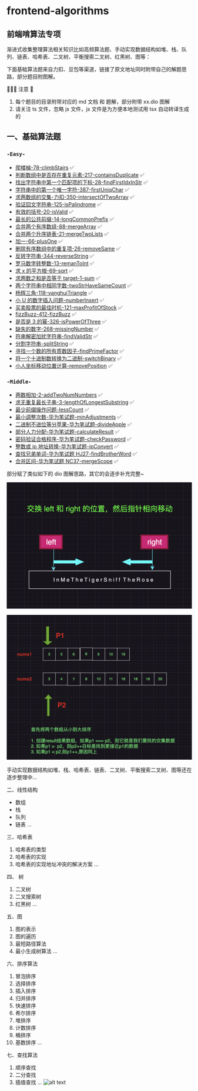 # frontend-algorithms

## 前端啃算法专项

渐进式收集整理算法相关知识比如高频算法题、手动实现数据结构如堆、栈、队列、链表、哈希表、二叉树、平衡搜索二叉树、红黑树、图等：

下面基础算法题来自力扣、豆包等渠道，链接了原文地址同时附带自己的解题思路，部分题目附图解。

📢📢📢 注意 📢

1. 每个题目的目录附带对应的 md 文档 和 题解，部分附带 xx.dio 图解
2. 请关注 ts 文件，忽略 js 文件，js 文件是为方便本地测试用 tsx 自动转译生成的

## 一、基础算法题

### `-Easy-`

- [爬楼梯-78-climbStairs](https://github.com/azx1573/frontend-algorithms/blob/master/src/algorithms/easy/climbStairs/index.ts) ✅
- [判断数组中是否存在重复元素-217-containsDuplicate](https://github.com/azx1573/frontend-algorithms/blob/master/src/algorithms/easy/containsDuplicate/index.ts) ✅
- [找出字符串中第一个匹配项的下标-28-findFirstIdxInStr](https://github.com/azx1573/frontend-algorithms/blob/master/src/algorithms/easy/findFirstIdxInStr/index.ts) ✅
- [字符串中的第一个唯一字符-387-firstUniqChar](https://github.com/azx1573/frontend-algorithms/blob/master/src/algorithms/easy/firstUniqChar/index.ts) ✅
- [求两数组的交集-力扣-350-intersectOfTwoArray](https://github.com/azx1573/frontend-algorithms/blob/master/src/algorithms/easy/intersectOfTwoArray/index.ts) ✅
- [验证回文字符串-125-isPalindrome](https://github.com/azx1573/frontend-algorithms/blob/master/src/algorithms/easy/isPalindrome/index.js) ✅
- [有效的括号-20-isValid](https://github.com/azx1573/frontend-algorithms/blob/master/src/algorithms/easy/isValid/index.js) ✅
- [最长的公共前缀-14-longCommonPrefix](https://github.com/azx1573/frontend-algorithms/blob/master/src/algorithms/easy/longCommonPrefix/index.js) ✅
- [合并两个有序数组-88-mergeArray](https://github.com/azx1573/frontend-algorithms/blob/master/src/algorithms/easy/mergeArray/index.ts) ✅
- [合并两个升序链表-21-mergeTwoLists](https://github.com/azx1573/frontend-algorithms/blob/master/src/algorithms/easy/mergeTwoLists/index.js) ✅
- [加一-66-plusOne](https://github.com/azx1573/frontend-algorithms/blob/master/src/algorithms/easy/plusOne/index.ts) ✅
- [删除有序数组中的重复项-26-removeSame](https://github.com/azx1573/frontend-algorithms/blob/master/src/algorithms/easy/removeSame/index.js) ✅
- [反转字符串-344-reverseString](https://github.com/azx1573/frontend-algorithms/blob/master/src/algorithms/easy/reverseString/index.ts) ✅
- [罗马数字转整数-13-remanToInt](https://github.com/azx1573/frontend-algorithms/blob/master/src/algorithms/easy/romanToInt/index.js) ✅
- [求 x 的平方根-69-sqrt](https://github.com/azx1573/frontend-algorithms/blob/master/src/algorithms/easy/sqrt/index.ts) ✅
- [求两数之和是否等于 target-1-sum](https://github.com/azx1573/frontend-algorithms/blob/master/src/algorithms/easy/sum/sumOfTarget.ts) ✅
- [两个字符串中相同字数-twoStrHaveSameCount](https://github.com/azx1573/frontend-algorithms/blob/master/src/algorithms/easy/twoStrHaveSameCount/index.ts) ✅
- [杨辉三角-118-yanghuiTriangle](https://github.com/azx1573/frontend-algorithms/blob/master/src/algorithms/easy/yanghuiTriangle/index.ts) ✅
- [小 U 的数字插入问题-numberInsert](https://github.com/azx1573/frontend-algorithms/blob/master/src/algorithms/easy/numberInsert/index.ts) ✅
- [买卖股票的最佳时机-121-maxProfitOfStock](https://github.com/azx1573/frontend-algorithms/blob/master/src/algorithms/easy/maxProfitOfStock/index.ts) ✅
- [fizzBuzz-412-fizzBuzz](https://github.com/azx1573/frontend-algorithms/blob/master/src/algorithms/easy/fizzBuzz/index.ts) ✅
- [是否是 3 的幂-326-isPowerOfThree](https://github.com/azx1573/frontend-algorithms/blob/master/src/algorithms/easy/isPowerOfThree/index.ts) ✅
- [缺失的数字-268-missingNumber](https://github.com/azx1573/frontend-algorithms/blob/master/src/algorithms/easy/missingNumber/index.ts) ✅
- [符串解密加扰字符串-findValidStr](https://github.com/azx1573/frontend-algorithms/blob/master/src/algorithms/easy/findValidStr/index.ts) ✅
- [分割字符串-splitString](https://github.com/azx1573/frontend-algorithms/blob/master/src/algorithms/easy/splitString/index.ts) ✅
- [寻找一个数的所有质数因子-findPrimeFactor](https://github.com/azx1573/frontend-algorithms/blob/master/src/algorithms/easy/findPrimeFactor/index.ts) ✅
- [将一个十进制数转换为二进制-switchBinary](https://github.com/azx1573/frontend-algorithms/blob/master/src/algorithms/easy/switchBinary/index.ts) ✅
- [小人坐标移动位置计算-removePosition](https://github.com/azx1573/frontend-algorithms/blob/master/src/algorithms/easy/removePosition/index.ts) ✅

### `-Middle-`

- [两数相加-2-addTwoNumNumbers](https://github.com/azx1573/frontend-algorithms/blob/master/src/algorithms/middle/addTwoNumbers/index.js) ✅
- [求无重复最长子串-3-lengthOfLongestSubstring](https://github.com/azx1573/frontend-algorithms/blob/master/src/algorithms/middle/lengthOfLongestSubstring/index.js) ✅
- [最少前缀操作问题-lessCount](https://github.com/azx1573/frontend-algorithms/blob/master/src/algorithms/middle/lessCount/index.ts) ✅
- [最小调整次数-华为笔试题-minAdjustments](https://github.com/azx1573/frontend-algorithms/blob/master/src/algorithms/middle/minAdjustments/index.js) ✅
- [二进制不进位等分苹果-华为笔试题-divideApple](https://github.com/azx1573/frontend-algorithms/blob/master/src/algorithms/middle/divideApple/index.js) ✅
- [部分人力分配-华为笔试题-calculateResult](https://github.com/azx1573/frontend-algorithms/blob/master/src/algorithms/middle/calculateResult/index.js) ✅
- [密码验证合格程序-华为笔试题-checkPassword](https://github.com/azx1573/frontend-algorithms/blob/master/src/algorithms/middle/checkPassword/index.js) ✅
- [整数或 ip 地址转换-华为笔试题-ipConvert](https://github.com/azx1573/frontend-algorithms/blob/master/src/algorithms/middle/ipConvert/index.js) ✅
- [查找兄弟单词-华为笔试题 HJ27-findBrotherWord](https://github.com/azx1573/frontend-algorithms/blob/master/src/algorithms/middle/findBrotherWord/index.js) ✅
- [合并区间-华为笔试题 NC37-mergeScope](https://github.com/azx1573/frontend-algorithms/blob/master/src/algorithms/middle/mergeScope/index.js) ✅

部分赋了类似如下的 dio 图解思路，其它的会逐步补充完整~

![alt text](image-3.png)

![alt text](image-2.png)

手动实现数据结构如堆、栈、哈希表、链表、二叉树、平衡搜索二叉树、图等还在逐步整理中...

二、线性结构

- 数组
- 栈
- 队列
- 链表
  ...

三、哈希表

1. 哈希表的类型
2. 哈希表的实现
3. 哈希表的实现地址冲突的解决方案
   ...

四、 树

1. 二叉树
2. 二叉搜索树
3. 红黑树
   ...

五、图

1. 图的表示
2. 图的遍历
3. 最短路径算法
4. 最小生成树算法
   ...

六、排序算法

1. 冒泡排序
2. 选择排序
3. 插入排序
4. 归并排序
5. 快速排序
6. 希尔排序
7. 堆排序
8. 计数排序
9. 桶排序
10. 基数排序
    ...

七、查找算法

1. 顺序查找
2. 二分查找
3. 插值查找
   ...
   ![alt text](images/前端数据结构和算法.png)
